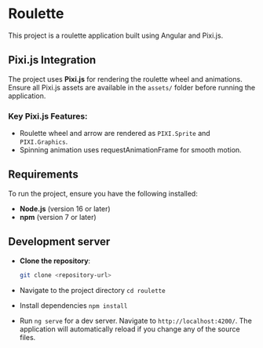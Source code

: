 # Roulette

This project is a roulette application built using Angular and Pixi.js.

## Pixi.js Integration

The project uses **Pixi.js** for rendering the roulette wheel and animations. Ensure all Pixi.js assets are available in the `assets/` folder before running the application.

### Key Pixi.js Features:

- Roulette wheel and arrow are rendered as `PIXI.Sprite` and `PIXI.Graphics`.
- Spinning animation uses requestAnimationFrame for smooth motion.

## Requirements

To run the project, ensure you have the following installed:

- **Node.js** (version 16 or later)
- **npm** (version 7 or later)


## Development server

- **Clone the repository**:
   ```bash
   git clone <repository-url>

- Navigate to the project directory
  `cd roulette`

- Install dependencies `npm install`

- Run `ng serve` for a dev server. Navigate to `http://localhost:4200/`. The application will automatically reload if you change any of the source files.


